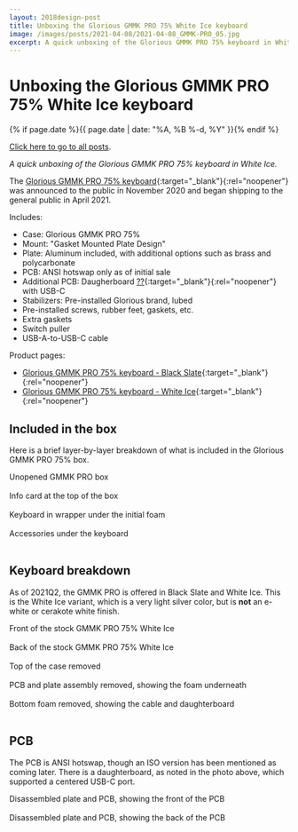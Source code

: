 ```yaml
---
layout: 2018design-post
title: Unboxing the Glorious GMMK PRO 75% White Ice keyboard
image: /images/posts/2021-04-08/2021-04-08_GMMK-PRO_05.jpg
excerpt: A quick unboxing of the Glorious GMMK PRO 75% keyboard in White Ice
---
```


# Unboxing the Glorious GMMK PRO 75% White Ice keyboard

{% if page.date %}{{ page.date | date: "%A, %B %-d, %Y" }}{% endif %}

[Click here to go to all posts](/posts/).

*A quick unboxing of the Glorious GMMK PRO 75% keyboard in White Ice.*

The [Glorious GMMK PRO 75% keyboard](https://www.pcgamingrace.com/blogs/news/introducing-gmmk-pro){:target="_blank"}{:rel="noopener"} was announced to the public in November 2020 and began shipping to the general public in April 2021.

Includes:

* Case: Glorious GMMK PRO 75%
* Mount: "Gasket Mounted Plate Design"
* Plate: Aluminum included, with additional options such as brass and polycarbonate
* PCB: ANSI hotswap only as of initial sale
* Additional PCB: Daugherboard [??](https://en.wikipedia.org/wiki/Expansion_card#Daughterboard){:target="_blank"}{:rel="noopener"} with USB-C
* Stabilizers: Pre-installed Glorious brand, lubed
* Pre-installed screws, rubber feet, gaskets, etc.
* Extra gaskets
* Switch puller
* USB-A-to-USB-C cable

Product pages:

* [Glorious GMMK PRO 75% keyboard - Black Slate](https://www.pcgamingrace.com/products/glorious-gmmk-pro-75-barebone-black-reservation){:target="_blank"}{:rel="noopener"}
* [Glorious GMMK PRO 75% keyboard - White Ice](https://www.pcgamingrace.com/products/glorious-gmmk-pro-75-barebone-white-reservation){:target="_blank"}{:rel="noopener"}

## Included in the box

Here is a brief layer-by-layer breakdown of what is included in the Glorious GMMK PRO 75% box.


<div class="center width70">
  <a href="/images/posts/2021-04-08/2021-04-08_GMMK-PRO_01.jpg" target="_blank" rel="noopener">
    <amp-img src="/images/posts/2021-04-08/2021-04-08_GMMK-PRO_01.jpg" width="3000" height="2000" alt="Unopened GMMK PRO box" layout="responsive"></amp-img>
  </a>
</div>
<figcaption class="center">Unopened GMMK PRO box</figcaption>

<br />

<div class="center width70">
  <a href="/images/posts/2021-04-08/2021-04-08_GMMK-PRO_02.jpg" target="_blank" rel="noopener">
    <amp-img src="/images/posts/2021-04-08/2021-04-08_GMMK-PRO_02.jpg" width="3000" height="2000" alt="Info card at the top of the box" layout="responsive"></amp-img>
  </a>
</div>
<figcaption class="center">Info card at the top of the box</figcaption>

<br />

<div class="center width70">
  <a href="/images/posts/2021-04-08/2021-04-08_GMMK-PRO_03.jpg" target="_blank" rel="noopener">
    <amp-img src="/images/posts/2021-04-08/2021-04-08_GMMK-PRO_03.jpg" width="3000" height="2000" alt="Keyboard in wrapper under the initial foam" layout="responsive"></amp-img>
  </a>
</div>
<figcaption class="center">Keyboard in wrapper under the initial foam</figcaption>

<br />

<div class="center width70">
  <a href="/images/posts/2021-04-08/2021-04-08_GMMK-PRO_04.jpg" target="_blank" rel="noopener">
    <amp-img src="/images/posts/2021-04-08/2021-04-08_GMMK-PRO_04.jpg" width="3000" height="2000" alt="Accessories under the keyboard" layout="responsive"></amp-img>
  </a>
</div>
<figcaption class="center">Accessories under the keyboard</figcaption>

<br />

## Keyboard breakdown

As of 2021Q2, the GMMK PRO is offered in Black Slate and White Ice. This is the White Ice variant, which is a very light silver color, but is **not** an e-white or cerakote white finish.

<div class="center width70">
  <a href="/images/posts/2021-04-08/2021-04-08_GMMK-PRO_05.jpg" target="_blank" rel="noopener">
    <amp-img src="/images/posts/2021-04-08/2021-04-08_GMMK-PRO_05.jpg" width="3000" height="2000" alt="Front of the stock GMMK PRO 75% White Ice" layout="responsive"></amp-img>
  </a>
</div>
<figcaption class="center">Front of the stock GMMK PRO 75% White Ice</figcaption>

<br />

<div class="center width70">
  <a href="/images/posts/2021-04-08/2021-04-08_GMMK-PRO_06.jpg" target="_blank" rel="noopener">
    <amp-img src="/images/posts/2021-04-08/2021-04-08_GMMK-PRO_06.jpg" width="3000" height="2000" alt="Back of the stock GMMK PRO 75% White Ice" layout="responsive"></amp-img>
  </a>
</div>
<figcaption class="center">Back of the stock GMMK PRO 75% White Ice</figcaption>

<br />

<div class="center width70">
  <a href="/images/posts/2021-04-08/2021-04-08_GMMK-PRO_07.jpg" target="_blank" rel="noopener">
    <amp-img src="/images/posts/2021-04-08/2021-04-08_GMMK-PRO_07.jpg" width="3000" height="2000" alt="Top of the case removed" layout="responsive"></amp-img>
  </a>
</div>
<figcaption class="center">Top of the case removed</figcaption>

<br />

<div class="center width70">
  <a href="/images/posts/2021-04-08/2021-04-08_GMMK-PRO_08.jpg" target="_blank" rel="noopener">
    <amp-img src="/images/posts/2021-04-08/2021-04-08_GMMK-PRO_08.jpg" width="3000" height="2000" alt="PCB and plate assembly removed, showing the foam underneath" layout="responsive"></amp-img>
  </a>
</div>
<figcaption class="center">PCB and plate assembly removed, showing the foam underneath</figcaption>

<br />

<div class="center width70">
  <a href="/images/posts/2021-04-08/2021-04-08_GMMK-PRO_09.jpg" target="_blank" rel="noopener">
    <amp-img src="/images/posts/2021-04-08/2021-04-08_GMMK-PRO_09.jpg" width="3000" height="2000" alt="Bottom foam removed, showing the cable and daughterboard" layout="responsive"></amp-img>
  </a>
</div>
<figcaption class="center">Bottom foam removed, showing the cable and daughterboard</figcaption>

<br />

## PCB

The PCB is ANSI hotswap, though an ISO version has been mentioned as coming later. There is a daughterboard, as noted in the photo above, which supported a centered USB-C port.

<div class="center width70">
  <a href="/images/posts/2021-04-08/2021-04-08_GMMK-PRO_10.jpg" target="_blank" rel="noopener">
    <amp-img src="/images/posts/2021-04-08/2021-04-08_GMMK-PRO_10.jpg" width="3000" height="2000" alt="Disassembled plate and PCB, showing the front of the PCB" layout="responsive"></amp-img>
  </a>
</div>
<figcaption class="center">Disassembled plate and PCB, showing the front of the PCB</figcaption>

<br />

<div class="center width70">
  <a href="/images/posts/2021-04-08/2021-04-08_GMMK-PRO_11.jpg" target="_blank" rel="noopener">
    <amp-img src="/images/posts/2021-04-08/2021-04-08_GMMK-PRO_11.jpg" width="3000" height="2000" alt="Disassembled plate and PCB, showing the back of the PCB" layout="responsive"></amp-img>
  </a>
</div>
<figcaption class="center">Disassembled plate and PCB, showing the back of the PCB</figcaption>

<br />